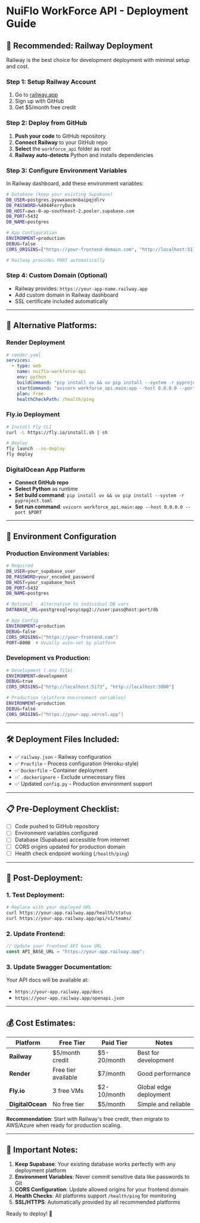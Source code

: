 # NuiFlo WorkForce API - Deployment Guide

## 🚀 **Recommended: Railway Deployment**

Railway is the best choice for development deployment with minimal setup and cost.

### **Step 1: Setup Railway Account**
1. Go to [railway.app](https://railway.app)
2. Sign up with GitHub
3. Get $5/month free credit

### **Step 2: Deploy from GitHub**
1. **Push your code** to GitHub repository
2. **Connect Railway** to your GitHub repo
3. **Select** the `workforce_api` folder as root
4. **Railway auto-detects** Python and installs dependencies

### **Step 3: Configure Environment Variables**
In Railway dashboard, add these environment variables:

```bash
# Database (keep your existing Supabase)
DB_USER=postgres.pyuwxaocmnbaipqjdlrv
DB_PASSWORD=%4044FerryDock  
DB_HOST=aws-0-ap-southeast-2.pooler.supabase.com
DB_PORT=5432
DB_NAME=postgres

# App Configuration
ENVIRONMENT=production
DEBUG=false
CORS_ORIGINS=["https://your-frontend-domain.com", "http://localhost:5173"]

# Railway provides PORT automatically
```

### **Step 4: Custom Domain (Optional)**
- Railway provides: `https://your-app-name.railway.app`
- Add custom domain in Railway dashboard
- SSL certificate included automatically

---

## 🎯 **Alternative Platforms:**

### **Render Deployment**
```yaml
# render.yaml
services:
  - type: web
    name: nuiflo-workforce-api
    env: python
    buildCommand: "pip install uv && uv pip install --system -r pyproject.toml"
    startCommand: "uvicorn workforce_api.main:app --host 0.0.0.0 --port $PORT"
    plan: free
    healthCheckPath: /health/ping
```

### **Fly.io Deployment**
```bash
# Install Fly CLI
curl -L https://fly.io/install.sh | sh

# Deploy
fly launch --no-deploy
fly deploy
```

### **DigitalOcean App Platform**
- **Connect GitHub repo**
- **Select Python** as runtime
- **Set build command**: `pip install uv && uv pip install --system -r pyproject.toml`
- **Set run command**: `uvicorn workforce_api.main:app --host 0.0.0.0 --port $PORT`

---

## 🔧 **Environment Configuration**

### **Production Environment Variables:**
```bash
# Required
DB_USER=your_supabase_user
DB_PASSWORD=your_encoded_password
DB_HOST=your_supabase_host
DB_PORT=5432
DB_NAME=postgres

# Optional - Alternative to individual DB vars
DATABASE_URL=postgresql+psycopg2://user:pass@host:port/db

# App Config
ENVIRONMENT=production
DEBUG=false
CORS_ORIGINS=["https://your-frontend.com"]
PORT=8000  # Usually auto-set by platform
```

### **Development vs Production:**
```bash
# Development (.env file)
ENVIRONMENT=development
DEBUG=true
CORS_ORIGINS=["http://localhost:5173", "http://localhost:3000"]

# Production (platform environment variables)  
ENVIRONMENT=production
DEBUG=false
CORS_ORIGINS=["https://your-app.vercel.app"]
```

---

## 🛠️ **Deployment Files Included:**

- ✅ `railway.json` - Railway configuration
- ✅ `Procfile` - Process configuration (Heroku-style)
- ✅ `Dockerfile` - Container deployment
- ✅ `.dockerignore` - Exclude unnecessary files
- ✅ Updated `config.py` - Production environment support

---

## 📋 **Pre-Deployment Checklist:**

- [ ] Code pushed to GitHub repository
- [ ] Environment variables configured
- [ ] Database (Supabase) accessible from internet
- [ ] CORS origins updated for production domain
- [ ] Health check endpoint working (`/health/ping`)

---

## 🔗 **Post-Deployment:**

### **1. Test Deployment:**
```bash
# Replace with your deployed URL
curl https://your-app.railway.app/health/status
curl https://your-app.railway.app/api/v1/teams/
```

### **2. Update Frontend:**
```typescript
// Update your frontend API base URL
const API_BASE_URL = "https://your-app.railway.app";
```

### **3. Update Swagger Documentation:**
Your API docs will be available at:
- `https://your-app.railway.app/docs`
- `https://your-app.railway.app/openapi.json`

---

## 💰 **Cost Estimates:**

| Platform | Free Tier | Paid Tier | Notes |
|----------|-----------|-----------|--------|
| **Railway** | $5/month credit | $5-20/month | Best for development |
| **Render** | Free tier available | $7/month | Good performance |
| **Fly.io** | 3 free VMs | $2-10/month | Global edge deployment |
| **DigitalOcean** | No free tier | $5/month | Simple and reliable |

**Recommendation**: Start with Railway's free credit, then migrate to AWS/Azure when ready for production scaling.

---

## 🚨 **Important Notes:**

1. **Keep Supabase**: Your existing database works perfectly with any deployment platform
2. **Environment Variables**: Never commit sensitive data like passwords to Git
3. **CORS Configuration**: Update allowed origins for your frontend domain
4. **Health Checks**: All platforms support `/health/ping` for monitoring
5. **SSL/HTTPS**: Automatically provided by all recommended platforms

Ready to deploy! 🚀 